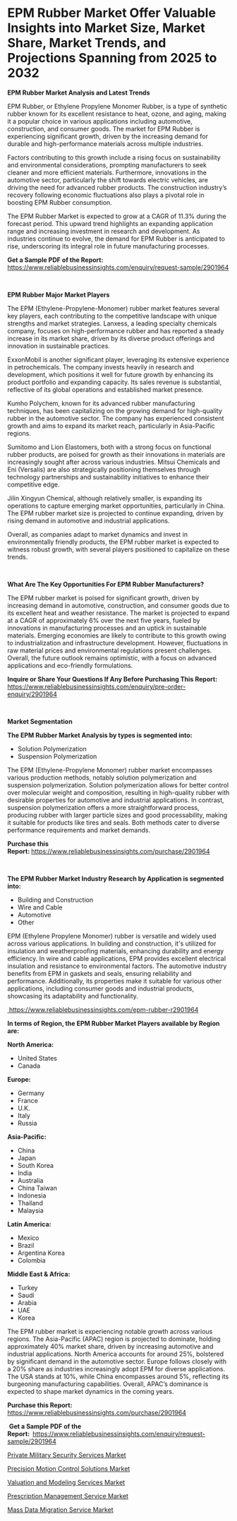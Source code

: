 <p><h1>EPM Rubber Market Offer Valuable Insights into Market Size, Market Share, Market Trends, and Projections Spanning from 2025 to 2032</h1></p><p><strong>EPM Rubber Market Analysis and Latest Trends</strong></p>
<p><p>EPM Rubber, or Ethylene Propylene Monomer Rubber, is a type of synthetic rubber known for its excellent resistance to heat, ozone, and aging, making it a popular choice in various applications including automotive, construction, and consumer goods. The market for EPM Rubber is experiencing significant growth, driven by the increasing demand for durable and high-performance materials across multiple industries. </p><p>Factors contributing to this growth include a rising focus on sustainability and environmental considerations, prompting manufacturers to seek cleaner and more efficient materials. Furthermore, innovations in the automotive sector, particularly the shift towards electric vehicles, are driving the need for advanced rubber products. The construction industry’s recovery following economic fluctuations also plays a pivotal role in boosting EPM Rubber consumption. </p><p>The EPM Rubber Market is expected to grow at a CAGR of 11.3% during the forecast period. This upward trend highlights an expanding application range and increasing investment in research and development. As industries continue to evolve, the demand for EPM Rubber is anticipated to rise, underscoring its integral role in future manufacturing processes.</p></p>
<p><strong>Get a Sample PDF of the Report:&nbsp;</strong> <a href="https://www.reliablebusinessinsights.com/enquiry/request-sample/2901964?utm_campaign=113&utm_medium=2&utm_source=Github&utm_content=ia&utm_term=11032025&utm_id=epm-rubber">https://www.reliablebusinessinsights.com/enquiry/request-sample/2901964</a></p>
<p>&nbsp;</p>
<p><strong>EPM Rubber Major Market Players</strong></p>
<p><p>The EPM (Ethylene-Propylene-Monomer) rubber market features several key players, each contributing to the competitive landscape with unique strengths and market strategies. Lanxess, a leading specialty chemicals company, focuses on high-performance rubber and has reported a steady increase in its market share, driven by its diverse product offerings and innovation in sustainable practices.</p><p>ExxonMobil is another significant player, leveraging its extensive experience in petrochemicals. The company invests heavily in research and development, which positions it well for future growth by enhancing its product portfolio and expanding capacity. Its sales revenue is substantial, reflective of its global operations and established market presence.</p><p>Kumho Polychem, known for its advanced rubber manufacturing techniques, has been capitalizing on the growing demand for high-quality rubber in the automotive sector. The company has experienced consistent growth and aims to expand its market reach, particularly in Asia-Pacific regions.</p><p>Sumitomo and Lion Elastomers, both with a strong focus on functional rubber products, are poised for growth as their innovations in materials are increasingly sought after across various industries. Mitsui Chemicals and Eni (Versalis) are also strategically positioning themselves through technology partnerships and sustainability initiatives to enhance their competitive edge.</p><p>Jilin Xingyun Chemical, although relatively smaller, is expanding its operations to capture emerging market opportunities, particularly in China. The EPM rubber market size is projected to continue expanding, driven by rising demand in automotive and industrial applications.</p><p>Overall, as companies adapt to market dynamics and invest in environmentally friendly products, the EPM rubber market is expected to witness robust growth, with several players positioned to capitalize on these trends.</p></p>
<p>&nbsp;</p>
<p><strong>What Are The Key Opportunities For EPM Rubber Manufacturers?</strong></p>
<p><p>The EPM rubber market is poised for significant growth, driven by increasing demand in automotive, construction, and consumer goods due to its excellent heat and weather resistance. The market is projected to expand at a CAGR of approximately 6% over the next five years, fueled by innovations in manufacturing processes and an uptick in sustainable materials. Emerging economies are likely to contribute to this growth owing to industrialization and infrastructure development. However, fluctuations in raw material prices and environmental regulations present challenges. Overall, the future outlook remains optimistic, with a focus on advanced applications and eco-friendly formulations.</p></p>
<p><strong>Inquire or Share Your Questions If Any Before Purchasing This Report:</strong> <a href="https://www.reliablebusinessinsights.com/enquiry/pre-order-enquiry/2901964?utm_campaign=113&utm_medium=2&utm_source=Github&utm_content=ia&utm_term=11032025&utm_id=epm-rubber">https://www.reliablebusinessinsights.com/enquiry/pre-order-enquiry/2901964</a></p>
<p>&nbsp;</p>
<p><strong>Market Segmentation</strong></p>
<p><strong>The EPM Rubber Market Analysis by types is segmented into:</strong></p>
<p><ul><li>Solution Polymerization</li><li>Suspension Polymerization</li></ul></p>
<p><p>The EPM (Ethylene-Propylene Monomer) rubber market encompasses various production methods, notably solution polymerization and suspension polymerization. Solution polymerization allows for better control over molecular weight and composition, resulting in high-quality rubber with desirable properties for automotive and industrial applications. In contrast, suspension polymerization offers a more straightforward process, producing rubber with larger particle sizes and good processability, making it suitable for products like tires and seals. Both methods cater to diverse performance requirements and market demands.</p></p>
<p><strong>Purchase this Report:&nbsp;</strong><a href="https://www.reliablebusinessinsights.com/purchase/2901964?utm_campaign=113&utm_medium=2&utm_source=Github&utm_content=ia&utm_term=11032025&utm_id=epm-rubber">https://www.reliablebusinessinsights.com/purchase/2901964</a></p>
<p>&nbsp;</p>
<p><strong>The EPM Rubber Market Industry Research by Application is segmented into:</strong></p>
<p><ul><li>Building and Construction</li><li>Wire and Cable</li><li>Automotive</li><li>Other</li></ul></p>
<p><p>EPM (Ethylene Propylene Monomer) rubber is versatile and widely used across various applications. In building and construction, it's utilized for insulation and weatherproofing materials, enhancing durability and energy efficiency. In wire and cable applications, EPM provides excellent electrical insulation and resistance to environmental factors. The automotive industry benefits from EPM in gaskets and seals, ensuring reliability and performance. Additionally, its properties make it suitable for various other applications, including consumer goods and industrial products, showcasing its adaptability and functionality.</p></p>
<p><a href="https://www.reliablebusinessinsights.com/epm-rubber-r2901964?utm_campaign=113&utm_medium=2&utm_source=Github&utm_content=ia&utm_term=11032025&utm_id=epm-rubber">&nbsp;https://www.reliablebusinessinsights.com/epm-rubber-r2901964</a></p>
<p><strong>In terms of Region, the EPM Rubber Market Players available by Region are:</strong></p>
<p>
    <p> <strong> North America: </strong>
        <ul>
            <li>United States</li>
            <li>Canada</li>
        </ul>
        </p> 
    <p> <strong> Europe: </strong>
        <ul>
            <li>Germany</li>
            <li>France</li>
            <li>U.K.</li>
            <li>Italy</li>
            <li>Russia</li>
        </ul>
        </p> 
    <p> <strong> Asia-Pacific: </strong>
        <ul>
            <li>China</li>
            <li>Japan</li>
            <li>South Korea</li>
            <li>India</li>
            <li>Australia</li>
            <li>China Taiwan</li>
            <li>Indonesia</li>
            <li>Thailand</li>
            <li>Malaysia</li>
        </ul>
        </p> 
    <p> <strong> Latin America: </strong>
        <ul>
            <li>Mexico</li>
            <li>Brazil</li>
            <li>Argentina Korea</li>
            <li>Colombia</li>
        </ul>
        </p> 
    <p> <strong> Middle East & Africa: </strong>
        <ul>
            <li>Turkey</li>
            <li>Saudi</li>
            <li>Arabia</li>
            <li>UAE</li>
            <li>Korea</li>
        </ul>
    </p>
    </p>
<p><p>The EPM rubber market is experiencing notable growth across various regions. The Asia-Pacific (APAC) region is projected to dominate, holding approximately 40% market share, driven by increasing automotive and industrial applications. North America accounts for around 25%, bolstered by significant demand in the automotive sector. Europe follows closely with a 20% share as industries increasingly adopt EPM for diverse applications. The USA stands at 10%, while China encompasses around 5%, reflecting its burgeoning manufacturing capabilities. Overall, APAC’s dominance is expected to shape market dynamics in the coming years.</p></p>
<p><strong>Purchase this Report: </strong><a href="https://www.reliablebusinessinsights.com/purchase/2901964?utm_campaign=113&utm_medium=2&utm_source=Github&utm_content=ia&utm_term=11032025&utm_id=epm-rubber">https://www.reliablebusinessinsights.com/purchase/2901964</a></p>
<p>&nbsp;<strong>Get a Sample PDF of the Report:&nbsp;&nbsp;</strong><a href="https://www.reliablebusinessinsights.com/enquiry/request-sample/2901964?utm_campaign=113&utm_medium=2&utm_source=Github&utm_content=ia&utm_term=11032025&utm_id=epm-rubber">https://www.reliablebusinessinsights.com/enquiry/request-sample/2901964</a></p>
<p><strong></strong></p>
<p><p><a href="https://github.com/romeoacuffap/Market-Research-Report-List-1/blob/main/private-military-security-services-market.md?utm_campaign=113&utm_medium=2&utm_source=Github&utm_content=ia&utm_term=11032025&utm_id=epm-rubber">Private Military Security Services Market</a></p><p><a href="https://github.com/kelttnandan9/Market-Research-Report-List-1/blob/main/precision-motion-control-solutions-market.md?utm_campaign=113&utm_medium=2&utm_source=Github&utm_content=ia&utm_term=11032025&utm_id=epm-rubber">Precision Motion Control Solutions Market</a></p><p><a href="https://github.com/goreabeeran/Market-Research-Report-List-1/blob/main/valuation-and-modeling-services-market.md?utm_campaign=113&utm_medium=2&utm_source=Github&utm_content=ia&utm_term=11032025&utm_id=epm-rubber">Valuation and Modeling Services Market</a></p><p><a href="https://github.com/larotnanonhx/Market-Research-Report-List-1/blob/main/prescription-management-service-market.md?utm_campaign=113&utm_medium=2&utm_source=Github&utm_content=ia&utm_term=11032025&utm_id=epm-rubber">Prescription Management Service Market</a></p><p><a href="https://github.com/borsiflorsfa/Market-Research-Report-List-1/blob/main/mass-data-migration-service-market.md?utm_campaign=113&utm_medium=2&utm_source=Github&utm_content=ia&utm_term=11032025&utm_id=epm-rubber">Mass Data Migration Service Market</a></p></p>